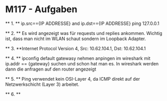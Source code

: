 # M117 - Aufgaben

** 1. ** ip.src=={IP ADDRESSE} and ip.dst=={IP ADDRESSE}
      ping 127.0.0.1 
      
** 2. ** Es wird angezeigt was für requests und replies ankommen. Wichtig ist, dass man nicht im WLAN schaut sondern im Loopback Adapter.

** 3. **Internet Protocol Version 4, Src: 10.62.104.1, Dst: 10.62.104.1

** 4. ** ipconfig default gatewasy nehmen anpingen im wireshark mit ip.addr == {gateway} suchen und schon hat man es. In wireshark werden dann die anfragen auf den router angezeigt

** 5. ** Ping verwendet kein OSI-Layer 4, da ICMP direkt auf der Netzwerkschicht (Layer 3) arbeitet.

** 6. **

